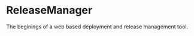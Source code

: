 ReleaseManager
========================

The beginings of a web based deployment and release management tool.